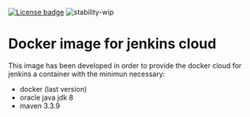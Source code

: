 [![License badge](https://img.shields.io/badge/license-Apache2-orange.svg)](http://www.apache.org/licenses/LICENSE-2.0)
![stability-wip](https://img.shields.io/badge/stability-work_in_progress-lightgrey.svg)

Docker image for jenkins cloud
===============================

This image has been developed in order to provide the docker cloud for jenkins a container with the minimun necessary:

* docker (last version)
* oracle java jdk 8 
* maven 3.3.9

